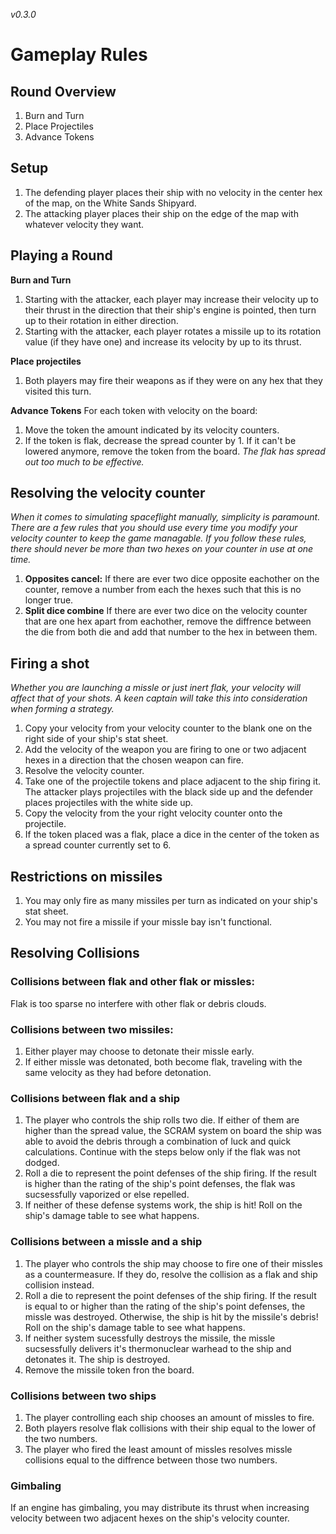 *v0.3.0*
# Gameplay Rules

## Round Overview
1. Burn and Turn
2. Place Projectiles
3. Advance Tokens

## Setup
1. The defending player places their ship with no velocity in the center hex of the map, on the White Sands Shipyard.
2. The attacking player places their ship on the edge of the map with whatever velocity they want.

## Playing a Round
**Burn and Turn**
1. Starting with the attacker, each player may increase their velocity up to their thrust in the direction that their ship's engine is pointed, then turn up to their rotation in either direction.
2. Starting with the attacker, each player rotates a missile up to its rotation value (if they have one) and increase its velocity by up to its thrust.

**Place projectiles**
1. Both players may fire their weapons as if they were on any hex that they visited this turn.

**Advance Tokens**
For each token with velocity on the board:
1. Move the token the amount indicated by its velocity counters.
2. If the token is flak, decrease the spread counter by 1. If it can't be lowered anymore, remove the token from the board. *The flak has spread out too much to be effective.* 

## Resolving the velocity counter
*When it comes to simulating spaceflight manually, simplicity is paramount. There are a few rules that you should use every time you modify your velocity counter to keep the game managable. If you follow these rules, there should never be more than two hexes on your counter in use at one time.*
1. **Opposites cancel:** If there are ever two dice opposite eachother on the counter, remove a number from each the hexes such that this is no longer true.
2. **Split dice combine** If there are ever two dice on the velocity counter that are one hex apart from eachother, remove the diffrence between the die from both die and add that number to the hex in between them.

## Firing a shot
*Whether you are launching a missle or just inert flak, your velocity will affect that of your shots. A keen captain will take this into consideration when forming a strategy.*
1. Copy your velocity from your velocity counter to the blank one on the right side of your ship's stat sheet.
2. Add the velocity of the weapon you are firing to one or two adjacent hexes in a direction that the chosen weapon can fire.
3. Resolve the velocity counter.
4. Take one of the projectile tokens and place adjacent to the ship firing it. The attacker plays projectiles with the black side up and the defender places projectiles with the white side up.
5. Copy the velocity from the your right velocity counter onto the projectile.
5. If the token placed was a flak, place a dice in the center of the token as a spread counter currently set to 6.

## Restrictions on missiles
1. You may only fire as many missiles per turn as indicated on your ship's stat sheet.
3. You may not fire a missile if your missle bay isn't functional.

## Resolving Collisions
### Collisions between flak and other flak or missles:
Flak is too sparse no interfere with other flak or debris clouds.

### Collisions between two missiles:
1. Either player may choose to detonate their missle early.
2. If either missle was detonated, both become flak, traveling with the same velocity as they had before detonation.

### Collisions between flak and a ship
1. The player who controls the ship rolls two die. If either of them are higher than the spread value, the SCRAM system on board the ship was able to avoid the debris through a combination of luck and quick calculations. Continue with the steps below only if the flak was not dodged.
2. Roll a die to represent the point defenses of the ship firing. If the result is higher than the rating of the ship's point defenses, the flak was sucsessfully vaporized or else repelled.
3. If neither of these defense systems work, the ship is hit! Roll on the ship's damage table to see what happens.

### Collisions between a missle and a ship
1. The player who controls the ship may choose to fire one of their missles as a countermeasure. If they do, resolve the collision as a flak and ship collision instead.
2. Roll a die to represent the point defenses of the ship firing. If the result is equal to or higher than the rating of the ship's point defenses, the missle was destroyed. Otherwise, the ship is hit by the missile's debris! Roll on the ship's damage table to see what happens.
3. If neither system sucessfully destroys the missile, the missle sucsessfully delivers it's thermonuclear warhead to the ship and detonates it. The ship is destroyed.
4. Remove the missile token fron the board.

### Collisions between two ships
1. The player controlling each ship chooses an amount of missles to fire. 
2. Both players resolve flak collisions with their ship equal to the lower of the two numbers.
3. The player who fired the least amount of missles resolves missle collisions equal to the diffrence between those two numbers.

### Gimbaling
If an engine has gimbaling, you may distribute its thrust when increasing velocity between two adjacent hexes on the ship's velocity counter.

